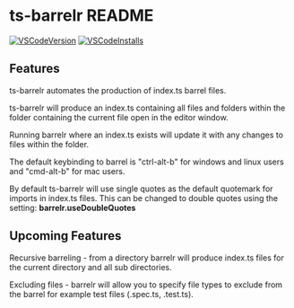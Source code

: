 # ts-barrelr README
[![VSCodeVersion](http://vsmarketplacebadge.apphb.com/version/mikerhyssmith.ts-barrelr.svg)](https://marketplace.visualstudio.com/items?itemName=mikerhyssmith.ts-barrelr)
[![VSCodeInstalls](http://vsmarketplacebadge.apphb.com/installs/mikerhyssmith.ts-barrelr.svg)](https://marketplace.visualstudio.com/items?itemName=mikerhyssmith.ts-barrelr)



## Features

ts-barrelr automates the production of index.ts barrel files.

ts-barrelr will produce an index.ts containing all files and folders within the folder containing the current file open in the editor window.

Running barrelr where an index.ts exists will update it with any changes to files within the folder.

The default keybinding to barrel is "ctrl-alt-b" for windows and linux users and "cmd-alt-b" for mac users.

By default ts-barrelr will use single quotes as the default quotemark for imports in index.ts files. This can be changed to double quotes using the setting: **barrelr.useDoubleQuotes**


## Upcoming Features
Recursive barreling - from a directory barrelr will produce index.ts files for the current directory and all sub directories.

Excluding files - barrelr will allow you to specify file types to exclude from the barrel for example test files (.spec.ts, .test.ts).
